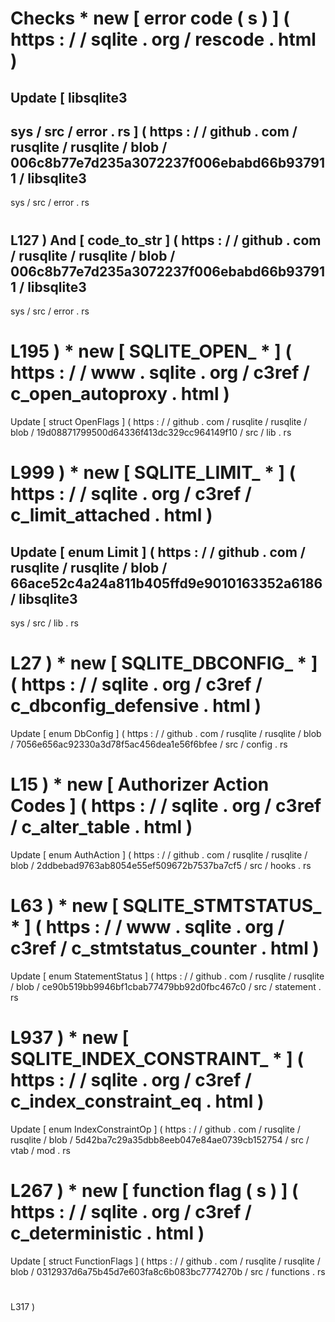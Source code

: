 #
Checks
*
new
[
error
code
(
s
)
]
(
https
:
/
/
sqlite
.
org
/
rescode
.
html
)
=
>
Update
[
libsqlite3
-
sys
/
src
/
error
.
rs
]
(
https
:
/
/
github
.
com
/
rusqlite
/
rusqlite
/
blob
/
006c8b77e7d235a3072237f006ebabd66b937911
/
libsqlite3
-
sys
/
src
/
error
.
rs
#
L127
)
And
[
code_to_str
]
(
https
:
/
/
github
.
com
/
rusqlite
/
rusqlite
/
blob
/
006c8b77e7d235a3072237f006ebabd66b937911
/
libsqlite3
-
sys
/
src
/
error
.
rs
#
L195
)
*
new
[
SQLITE_OPEN_
*
]
(
https
:
/
/
www
.
sqlite
.
org
/
c3ref
/
c_open_autoproxy
.
html
)
=
>
Update
[
struct
OpenFlags
]
(
https
:
/
/
github
.
com
/
rusqlite
/
rusqlite
/
blob
/
19d08871799500d64336f413dc329cc964149f10
/
src
/
lib
.
rs
#
L999
)
*
new
[
SQLITE_LIMIT_
*
]
(
https
:
/
/
sqlite
.
org
/
c3ref
/
c_limit_attached
.
html
)
=
>
Update
[
enum
Limit
]
(
https
:
/
/
github
.
com
/
rusqlite
/
rusqlite
/
blob
/
66ace52c4a24a811b405ffd9e9010163352a6186
/
libsqlite3
-
sys
/
src
/
lib
.
rs
#
L27
)
*
new
[
SQLITE_DBCONFIG_
*
]
(
https
:
/
/
sqlite
.
org
/
c3ref
/
c_dbconfig_defensive
.
html
)
=
>
Update
[
enum
DbConfig
]
(
https
:
/
/
github
.
com
/
rusqlite
/
rusqlite
/
blob
/
7056e656ac92330a3d78f5ac456dea1e56f6bfee
/
src
/
config
.
rs
#
L15
)
*
new
[
Authorizer
Action
Codes
]
(
https
:
/
/
sqlite
.
org
/
c3ref
/
c_alter_table
.
html
)
=
>
Update
[
enum
AuthAction
]
(
https
:
/
/
github
.
com
/
rusqlite
/
rusqlite
/
blob
/
2ddbebad9763ab8054e55ef509672b7537ba7cf5
/
src
/
hooks
.
rs
#
L63
)
*
new
[
SQLITE_STMTSTATUS_
*
]
(
https
:
/
/
www
.
sqlite
.
org
/
c3ref
/
c_stmtstatus_counter
.
html
)
=
>
Update
[
enum
StatementStatus
]
(
https
:
/
/
github
.
com
/
rusqlite
/
rusqlite
/
blob
/
ce90b519bb9946bf1cbab77479bb92d0fbc467c0
/
src
/
statement
.
rs
#
L937
)
*
new
[
SQLITE_INDEX_CONSTRAINT_
*
]
(
https
:
/
/
sqlite
.
org
/
c3ref
/
c_index_constraint_eq
.
html
)
=
>
Update
[
enum
IndexConstraintOp
]
(
https
:
/
/
github
.
com
/
rusqlite
/
rusqlite
/
blob
/
5d42ba7c29a35dbb8eeb047e84ae0739cb152754
/
src
/
vtab
/
mod
.
rs
#
L267
)
*
new
[
function
flag
(
s
)
]
(
https
:
/
/
sqlite
.
org
/
c3ref
/
c_deterministic
.
html
)
=
>
Update
[
struct
FunctionFlags
]
(
https
:
/
/
github
.
com
/
rusqlite
/
rusqlite
/
blob
/
0312937d6a75b45d7e603fa8c6b083bc7774270b
/
src
/
functions
.
rs
#
L317
)

